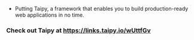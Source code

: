 - Putting Taipy, a framework that enables you to build production-ready web applications in no time. 

### Check out Taipy at https://links.taipy.io/wUttfGv
